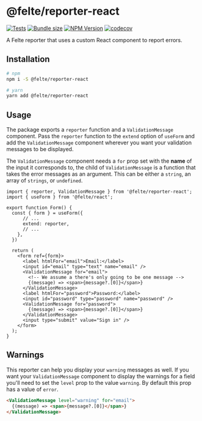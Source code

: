 # @felte/reporter-react

[![Tests](https://github.com/pablo-abc/felte/workflows/Tests/badge.svg)](https://github.com/pablo-abc/felte/actions/workflows/test.yml)
[![Bundle size](https://img.shields.io/bundlephobia/min/@felte/reporter-react)](https://bundlephobia.com/result?p=@felte/reporter-react)
[![NPM Version](https://img.shields.io/npm/v/@felte/reporter-react)](https://www.npmjs.com/package/@felte/reporter-react)
[![codecov](https://codecov.io/gh/pablo-abc/felte/branch/main/graph/badge.svg?token=T73OJZ50LC)](https://codecov.io/gh/pablo-abc/felte)

A Felte reporter that uses a custom React component to report errors.

## Installation

```sh
# npm
npm i -S @felte/reporter-react

# yarn
yarn add @felte/reporter-react
```

## Usage

The package exports a `reporter` function and a `ValidationMessage` component. Pass the `reporter` function to the `extend` option of `useForm` and add the `ValidationMessage` component wherever you want your validation messages to be displayed.

The `ValidationMessage` component needs a `for` prop set with the **name** of the input it corresponds to, the child of `ValidationMessage` is a function that takes the error messages as an argument. This can be either a `string`, an array of `strings`, or `undefined`.

```tsx
import { reporter, ValidationMessage } from '@felte/reporter-react';
import { useForm } from '@felte/react';

export function Form() {
  const { form } = useForm({
      // ...
      extend: reporter,
      // ...
    },
  })

  return (
    <form ref={form}>
      <label htmlFor="email">Email:</label>
      <input id="email" type="text" name="email" />
      <ValidationMessage for="email">
        <!-- We assume a there's only going to be one message -->
        {(message) => <span>{message?.[0]}</span>}
      </ValidationMessage>
      <label htmlFor="password">Password:</label>
      <input id="password" type="password" name="password" />
      <ValidationMessage for="password">
        {(message) => <span>{message?.[0]}</span>}
      </ValidationMessage>
      <input type="submit" value="Sign in" />
    </form>
  );
}
```

## Warnings

This reporter can help you display your `warning` messages as well. If you want your `ValidationMessage` component to display the warnings for a field you'll need to set the `level` prop to the value `warning`. By default this prop has a value of `error`.

```html
<ValidationMessage level="warning" for="email">
  {(message) => <span>{message?.[0]}</span>}
</ValidationMessage>
```
